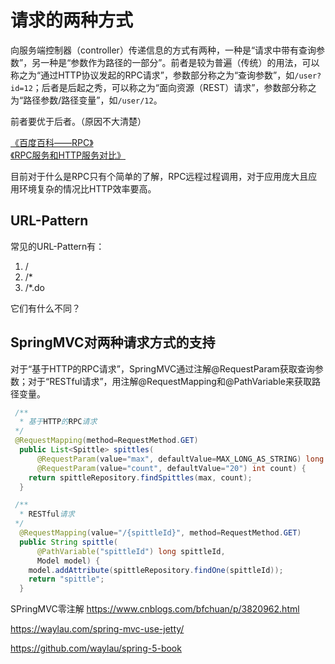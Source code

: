 # 请求的两种方式

向服务端控制器（controller）传递信息的方式有两种，一种是“请求中带有查询参数”，另一种是“参数作为路径的一部分”。前者是较为普遍（传统）的用法，可以称之为“通过HTTP协议发起的RPC请求”，参数部分称之为“查询参数”，如`/user?id=12`；后者是后起之秀，可以称之为“面向资源（REST）请求”，参数部分称之为“路径参数/路径变量”，如`/user/12`。

前者要优于后者。（原因不大清楚）

[《百度百科——RPC》](https://baike.baidu.com/item/%E8%BF%9C%E7%A8%8B%E8%BF%87%E7%A8%8B%E8%B0%83%E7%94%A8%E5%8D%8F%E8%AE%AE/6893245?fromtitle=RPC&fromid=609861&fr=aladdin)  
[《RPC服务和HTTP服务对比》](https://blog.csdn.net/wangyunpeng0319/article/details/78651998)

目前对于什么是RPC只有个简单的了解，RPC远程过程调用，对于应用庞大且应用环境复杂的情况比HTTP效率要高。

## URL-Pattern
常见的URL-Pattern有：
1. /
2. /*
3. /*.do

它们有什么不同？  


## SpringMVC对两种请求方式的支持
对于“基于HTTP的RPC请求”，SpringMVC通过注解@RequestParam获取查询参数；对于“RESTful请求”，用注解@RequestMapping和@PathVariable来获取路径变量。

````java
 /**
  * 基于HTTP的RPC请求
 */
 @RequestMapping(method=RequestMethod.GET)
  public List<Spittle> spittles(
      @RequestParam(value="max", defaultValue=MAX_LONG_AS_STRING) long max,
      @RequestParam(value="count", defaultValue="20") int count) {
    return spittleRepository.findSpittles(max, count);
  }

 /**
  * RESTful请求
 */
  @RequestMapping(value="/{spittleId}", method=RequestMethod.GET)
  public String spittle(
      @PathVariable("spittleId") long spittleId, 
      Model model) {
    model.addAttribute(spittleRepository.findOne(spittleId));
    return "spittle";
  }

````


SPringMVC零注解 https://www.cnblogs.com/bfchuan/p/3820962.html


https://waylau.com/spring-mvc-use-jetty/

https://github.com/waylau/spring-5-book